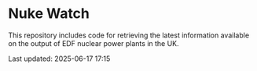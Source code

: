 # Nuke Watch

This repository includes code for retrieving the latest information available on the output of EDF nuclear power plants in the UK.

Last updated: 2025-06-17 17:15